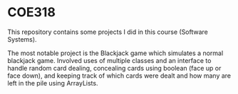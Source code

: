 # COE318
This repository contains some projects I did in this course (Software Systems).

The most notable project is the Blackjack game which simulates a normal blackjack game.
Involved uses of multiple classes and an interface to handle random card dealing, concealing cards using boolean (face up or face down), and keeping track of which cards were dealt and how many are left in the pile using ArrayLists.
